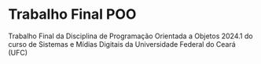 # Trabalho Final POO
 Trabalho Final da Disciplina de Programação Orientada a Objetos 2024.1 do curso de Sistemas e Mídias Digitais da Universidade Federal do Ceará (UFC)
